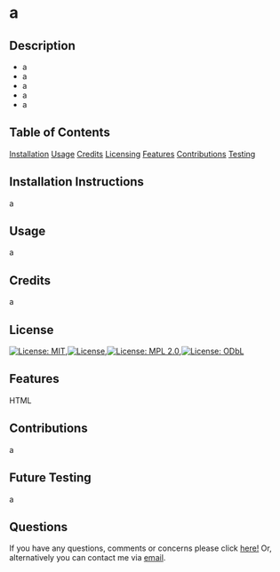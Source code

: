 # a

## Description
- a
- a
- a
- a
- a

## Table of Contents
[Installation](##Installation)
[Usage](##Usage)
[Credits](##Credits)
[Licensing](##License)
[Features](##Features)
[Contributions](##Contributions)
[Testing](##Future)

## Installation Instructions
a

## Usage
a

## Credits
a

## License
[![License: MIT](https://img.shields.io/badge/License-MIT-yellow.svg)](https://opensource.org/licenses/MIT),[![License](https://img.shields.io/badge/License-EPL_1.0-red.svg)](https://opensource.org/licenses/EPL-1.0),[![License: MPL 2.0](https://img.shields.io/badge/License-MPL_2.0-brightgreen.svg)](https://opensource.org/licenses/MPL-2.0),[![License: ODbL](https://img.shields.io/badge/License-ODbL-brightgreen.svg)](https://opendatacommons.org/licenses/odbl/)

## Features
HTML

## Contributions
a

## Future Testing
a

## Questions
If you have any questions, comments or concerns please click [here!](https://github.com/a)
Or, alternatively you can contact me via [email](a).
